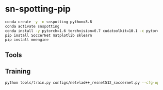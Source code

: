 # sn-spotting-pip

```bash
conda create -y -n snspotting python=3.8
conda activate snspotting
conda install -y pytorch=1.6 torchvision=0.7 cudatoolkit=10.1 -c pytorch
pip install SoccerNet matplotlib sklearn
pip install mmengine
```



## Tools 

## Training

```bash
python tools/train.py configs/netvlad++_resnet512_soccernet.py --cfg-options data_root=/media/giancos/Football/SoccerNet/
```
